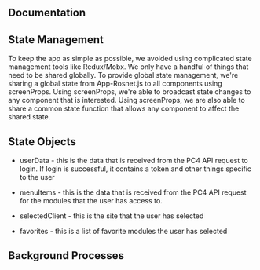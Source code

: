 
Documentation
-----------------------------



State Management
-----------------------------

To keep the app as simple as possible, we avoided using complicated state management tools like Redux/Mobx. 
We only have a handful of things that need to be shared globally.
To provide global state management, we're sharing a global state from App-Rosnet.js to all components using screenProps.
Using screenProps, we're able to broadcast state changes to any component that is interested. 
Using screenProps, we are also able to share a common state function that allows any component to affect the shared state.


State Objects
-----------------------------

* userData - this is the data that is received from the PC4 API request to login. If login is successful, 
it contains a token and other things specific to the user

* menuItems - this is the data that is received from the PC4 API request for the modules that the user has
access to. 

* selectedClient - this is the site that the user has selected

* favorites - this is a list of favorite modules the user has selected


Background Processes
-----------------------------




